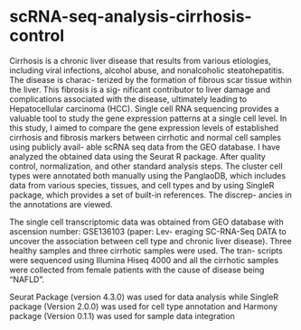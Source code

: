# scRNA-seq-analysis-cirrhosis-control

Cirrhosis is a chronic liver disease that results from various etiologies, including viral
infections, alcohol abuse, and nonalcoholic steatohepatitis. The disease is charac-
terized by the formation of fibrous scar tissue within the liver. This fibrosis is a sig-
nificant contributor to liver damage and complications associated with the disease,
ultimately leading to Hepatocellular carcinoma (HCC). Single cell RNA sequencing
provides a valuable tool to study the gene expression patterns at a single cell level.
In this study, I aimed to compare the gene expression levels of established cirrhosis
and fibrosis markers between cirrhotic and normal cell samples using publicly avail-
able scRNA seq data from the GEO database. I have analyzed the obtained data
using the Seurat R package. After quality control, normalization, and other standard
analysis steps. The cluster cell types were annotated both manually using the
PanglaoDB, which includes data from various species, tissues, and cell types and
by using SingleR package, which provides a set of built-in references. The discrep-
ancies in the annotations are viewed.


The single cell transcriptomic data was obtained from GEO
database with ascension number: GSE136103 (paper: Lev-
eraging SC-RNA-Seq DATA to uncover the association
between cell type and chronic liver disease). Three healthy
samples and three cirrhotic samples were used. The tran-
scripts were sequenced using Illumina Hiseq 4000 and all
the cirrhotic samples were collected from female patients
with the cause of disease being “NAFLD”.


Seurat Package (version 4.3.0) was used for data analysis
while SingleR package (Version 2.0.0) was used for cell
type annotation and Harmony package (Version 0.1.1) was
used for sample data integration
